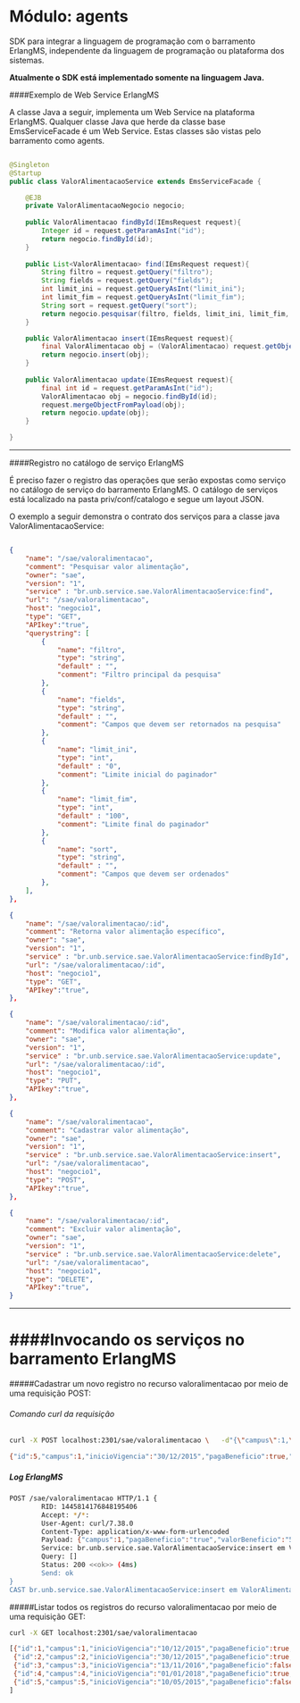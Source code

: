 # Módulo: agents

SDK para integrar a linguagem de programação com o barramento ErlangMS, independente da linguagem de programação ou plataforma dos sistemas.

**Atualmente o SDK está implementado somente na linguagem Java.**

####Exemplo de Web Service ErlangMS

A classe Java a seguir, implementa um Web Service na plataforma ErlangMS. Qualquer classe Java que herde da classe base EmsServiceFacade é um Web Service. Estas classes são vistas pelo barramento como agents.



```java

@Singleton
@Startup
public class ValorAlimentacaoService extends EmsServiceFacade {

	@EJB
	private ValorAlimentacaoNegocio negocio;
	
	public ValorAlimentacao findById(IEmsRequest request){
		Integer id = request.getParamAsInt("id");
		return negocio.findById(id);
	}
	
	public List<ValorAlimentacao> find(IEmsRequest request){
		String filtro = request.getQuery("filtro");
		String fields = request.getQuery("fields");
		int limit_ini = request.getQueryAsInt("limit_ini");
		int limit_fim = request.getQueryAsInt("limit_fim");
		String sort = request.getQuery("sort");
		return negocio.pesquisar(filtro, fields, limit_ini, limit_fim, sort);
	}

	public ValorAlimentacao insert(IEmsRequest request){
		final ValorAlimentacao obj = (ValorAlimentacao) request.getObject(ValorAlimentacao.class);
		return negocio.insert(obj);
	}
	
	public ValorAlimentacao update(IEmsRequest request){
		final int id = request.getParamAsInt("id");
		ValorAlimentacao obj = negocio.findById(id);
		request.mergeObjectFromPayload(obj);
		return negocio.update(obj);
	}

}

```

***

####Registro no catálogo de serviço ErlangMS

É preciso fazer o registro das operações que serão expostas como serviço no catálogo de 
serviço do barramento ErlangMS. O catálogo de serviços está localizado na pasta priv/conf/catalogo e segue um layout JSON.

O exemplo a seguir demonstra o contrato dos serviços para a classe java ValorAlimentacaoService:


```json

{
    "name": "/sae/valoralimentacao",
	"comment": "Pesquisar valor alimentação",
	"owner": "sae",
	"version": "1",
	"service" : "br.unb.service.sae.ValorAlimentacaoService:find",
	"url": "/sae/valoralimentacao",
	"host": "negocio1",
	"type": "GET",
	"APIkey":"true",
	"querystring": [
		{
			"name": "filtro",
			"type": "string",
			"default" : "",
			"comment": "Filtro principal da pesquisa"
		},
		{
			"name": "fields",
			"type": "string",
			"default" : "",
			"comment": "Campos que devem ser retornados na pesquisa"
		},
		{
			"name": "limit_ini",
			"type": "int",
			"default" : "0",
			"comment": "Limite inicial do paginador"
		},
		{
			"name": "limit_fim",
			"type": "int",
			"default" : "100",
			"comment": "Limite final do paginador"
		},
		{
			"name": "sort",
			"type": "string",
			"default" : "",
			"comment": "Campos que devem ser ordenados"
		},
	],
},

{
    "name": "/sae/valoralimentacao/:id",
	"comment": "Retorna valor alimentação específico",
	"owner": "sae",
	"version": "1",
	"service" : "br.unb.service.sae.ValorAlimentacaoService:findById",
	"url": "/sae/valoralimentacao/:id",
	"host": "negocio1",
	"type": "GET",
	"APIkey":"true",
},

{
    "name": "/sae/valoralimentacao/:id",
	"comment": "Modifica valor alimentação",
	"owner": "sae",
	"version": "1",
	"service" : "br.unb.service.sae.ValorAlimentacaoService:update",
	"url": "/sae/valoralimentacao/:id",
	"host": "negocio1",
	"type": "PUT",
	"APIkey":"true",
},

{
    "name": "/sae/valoralimentacao",
	"comment": "Cadastrar valor alimentação",
	"owner": "sae",
	"version": "1",
	"service" : "br.unb.service.sae.ValorAlimentacaoService:insert",
	"url": "/sae/valoralimentacao",
	"host": "negocio1",
	"type": "POST",
	"APIkey":"true",
},

{
    "name": "/sae/valoralimentacao/:id",
	"comment": "Excluir valor alimentação",
	"owner": "sae",
	"version": "1",
	"service" : "br.unb.service.sae.ValorAlimentacaoService:delete",
	"url": "/sae/valoralimentacao",
	"host": "negocio1",
	"type": "DELETE",
	"APIkey":"true",
}


```

***

####Invocando os serviços no barramento ErlangMS
=====

#####Cadastrar um novo registro no recurso valoralimentacao por meio de uma requisição POST:

###### Comando curl da requisição
```sh
curl -X POST localhost:2301/sae/valoralimentacao \   -d"{\"campus\":1,\"pagaBeneficio\":\"true\",\"valorBeneficio\":\"500\",\"inicioVigencia\":\"30/12/2015\"}"

{"id":5,"campus":1,"inicioVigencia":"30/12/2015","pagaBeneficio":true,"valorBeneficio":"500.00"}

```

##### Log ErlangMS
```sh
POST /sae/valoralimentacao HTTP/1.1 {
        RID: 1445814176848195406
        Accept: */*:
        User-Agent: curl/7.38.0
        Content-Type: application/x-www-form-urlencoded
        Payload: {"campus":1,"pagaBeneficio":"true","valorBeneficio":"500","inicioVigencia":"30/12/2015"}
        Service: br.unb.service.sae.ValorAlimentacaoService:insert em ValorAlimentacaoService@puebla
        Query: []
        Status: 200 <<ok>> (4ms)
        Send: ok
}
CAST br.unb.service.sae.ValorAlimentacaoService:insert em ValorAlimentacaoService@puebla {RID: 1445814344754159263, URI: /sae/valoralimentacao}.

```

#####Listar todos os registros do recurso valoralimentacao por meio de uma requisição GET:
```sh
curl -X GET localhost:2301/sae/valoralimentacao

[{"id":1,"campus":1,"inicioVigencia":"10/12/2015","pagaBeneficio":true,"valorBeneficio":"120.00"},
 {"id":2,"campus":2,"inicioVigencia":"30/12/2015","pagaBeneficio":true,"valorBeneficio":"500.00"},
 {"id":3,"campus":3,"inicioVigencia":"13/11/2016","pagaBeneficio":false,"valorBeneficio":"250.00"},
 {"id":4,"campus":4,"inicioVigencia":"01/01/2018","pagaBeneficio":true,"valorBeneficio":"800.00"},
 {"id":5,"campus":5,"inicioVigencia":"10/05/2015","pagaBeneficio":false,"valorBeneficio":"600.00"}
]

```

